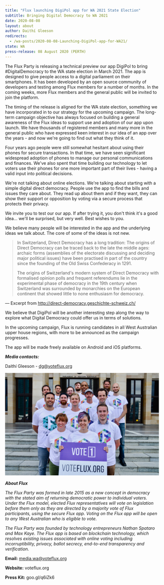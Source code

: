 ```yaml
---
title: "Flux launching DigiPol app for WA 2021 State Election"
subtitle: Bringing Digital Democracy to WA 2021
date: 2020-08-08
layout: about
author: Daithí Gleeson
redirects:
  - /wa-posts/2020-08-08-Launching-DigiPol-app-for-WA21/
state: WA
press-release: 08 August 2020 (PERTH)
---
```


The Flux Party is releasing a technical preview our app DigiPol to bring #DigitalDemocracy to the WA state election in March 2021. The app is designed to give people access to a digital parliament on their smartphones. It has been developed by an open source community of developers and testing among Flux members for a number of months. In the coming weeks, more Flux members and the general public will be invited to join the platform.

The timing of the release is aligned for the WA state election, something we have incorporated in to our strategy for the upcoming campaign. The long-term campaign objective has always focused on building a general awareness of the Flux ideas to support use and adoption of our app upon launch. We have thousands of registered members and many more in the general public who have expressed keen interest in our idea of an app over the years - and now we're going to find out what they think of it.

Four years ago people were still somewhat hesitant about using their phones for secure transactions. In that time, we have seen significant widespread adoption of phones to manage our personal communications and finances. We've also spent that time building our technology to let voters use their phones for one more important part of their lives - having a valid input into political decisions.

We're not talking about online elections. We're talking about starting with a simple digital direct democracy. People use the app to find the bills and issues they care about. They read up about them and if they want, they can show their support or opposition by voting via a secure process that protects their privacy.

We invite you to test our our app. If after trying it, you don't think it's a good idea... we'll be surprised, but very well. Best wishes to you.

We believe many people will be interested in the app and the underlying ideas we talk about. The core of some of the ideas is not new.

> In Switzerland, Direct Democracy has a long tradition: The origins of Direct Democracy can be traced back to the late the middle ages: archaic forms (assemblies of the electorate discussing and deciding major political issues) have been practised in part of the country since the founding of the Old Swiss Confederacy in 1291.
>
> The origins of Switzerland's modern system of Direct Democracy with formalised opinion polls and frequent referendums lie in the experimental phase of democracy in the 19th century when Switzerland was surrounded by monarchies on the European continent that showed little to none enthusiasm for democracy.

&mdash; Excerpt from <http://direct-democracy.geschichte-schweiz.ch/>

We believe that DigiPol will be another interesting step along the way to explore what  Digital Democracy could offer us in terms of solutions.

In the upcoming campaign, Flux is running candidates in all West Australian upper house regions, with more to be announced as the campaign progresses.

The app will be made freely available on Android and iOS platforms.

**_Media contacts:_**

Daithí Gleeson - dg@voteflux.org

![Flux Candidates](/img/wa-candidates.jpg)

**_About Flux_**

_The Flux Party was formed in late 2015 as a new concept in democracy with the stated aim of returning democratic power to individual voters. Under the Flux model, elected Flux representatives will vote on legislation before them only as they are directed by a majority vote of Flux participants, using the secure Flux app. Voting on the Flux app will be open to any West Australian who is eligible to vote._

_The Flux Party was founded by technology entrepreneurs Nathan Spataro and Max Kaye. The Flux app is based on blockchain technology, which resolves existing issues associated with online voting including incorruptibility, privacy, ballot secrecy, end-to-end transparency and verification._

**Email:** media.wa@voteflux.org

**Website:** voteflux.org

**Press Kit:** goo.gl/q6iZk6
